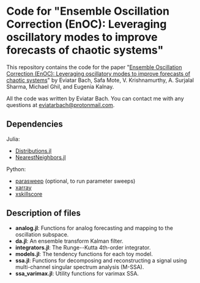 # Code for "Ensemble Oscillation Correction (EnOC): Leveraging oscillatory modes to improve forecasts of chaotic systems"

This repository contains the code for the paper "[Ensemble Oscillation Correction (EnOC): Leveraging oscillatory modes to improve forecasts of chaotic systems](https://doi.org/10.1175/JCLI-D-20-0624.1)" by Eviatar Bach, Safa Mote, V. Krishnamurthy, A. Surjalal Sharma, Michael Ghil, and Eugenia Kalnay.

All the code was written by Eviatar Bach. You can contact me with any questions at eviatarbach@protonmail.com.

## Dependencies

Julia:
- [Distributions.jl](https://github.com/JuliaStats/Distributions.jl)
- [NearestNeighbors.jl](https://github.com/KristofferC/NearestNeighbors.jl)

Python:
- [parasweep](https://github.com/eviatarbach/parasweep) (optional, to run parameter sweeps)
- [xarray](https://github.com/pydata/xarray)
- [xskillscore](https://github.com/xarray-contrib/xskillscore)

## Description of files

- **analog.jl**: Functions for analog forecasting and mapping to the oscillation subspace.
- **da.jl**: An ensemble transform Kalman filter.
- **integrators.jl**: The Runge--Kutta 4th-order integrator.
- **models.jl**: The tendency functions for each toy model.
- **ssa.jl**: Functions for decomposing and reconstructing a signal using multi-channel singular spectrum analysis (M-SSA).
- **ssa_varimax.jl**: Utility functions for varimax SSA.
